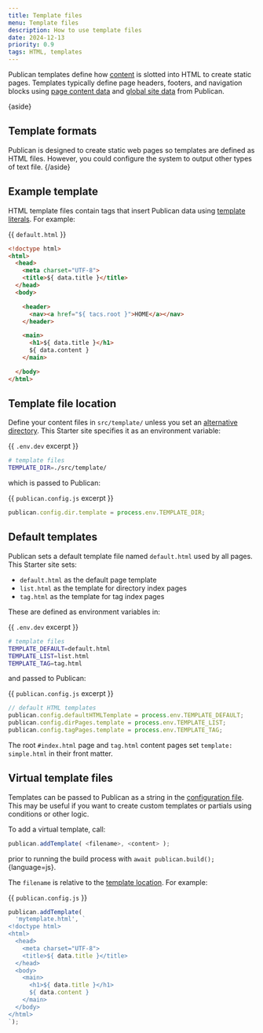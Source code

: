 ```yaml
---
title: Template files
menu: Template files
description: How to use template files
date: 2024-12-13
priority: 0.9
tags: HTML, templates
---
```


Publican templates define how [content](--ROOT--docs/content/files/) is slotted into HTML to create static pages. Templates typically define page headers, footers, and navigation blocks using [page content data](--ROOT--docs/templates/content-properties/) and [global site data](--ROOT--docs/templates/global-properties/) from Publican.

{aside}
## Template formats

Publican is designed to create static web pages so templates are defined as HTML files. However, you could configure the system to output other types of text file.
{/aside}


## Example template

HTML template files contain tags that insert Publican data using [template literals](--ROOT--docs/templates/template-literals/). For example:

{{ `default.html` }}
```html
<!doctype html>
<html>
  <head>
    <meta charset="UTF-8">
    <title>${ data.title }</title>
  </head>
  <body>

    <header>
      <nav><a href="${ tacs.root }">HOME</a></nav>
    </header>

    <main>
      <h1>${ data.title }</h1>
      ${ data.content }
    </main>

  </body>
</html>
```


## Template file location

Define your content files in `src/template/` unless you set an [alternative directory](--ROOT--docs/configuration/options/#directories). This Starter site specifies it as an environment variable:

{{ `.env.dev` excerpt }}
```bash
# template files
TEMPLATE_DIR=./src/template/
```

which is passed to Publican:

{{ `publican.config.js` excerpt }}
```js
publican.config.dir.template = process.env.TEMPLATE_DIR;
```


## Default templates

Publican sets a default template file named `default.html` used by all pages. This Starter site sets:

* `default.html` as the default page template
* `list.html` as the template for directory index pages
* `tag.html` as the template for tag index pages

These are defined as environment variables in:

{{ `.env.dev` excerpt }}
```bash
# template files
TEMPLATE_DEFAULT=default.html
TEMPLATE_LIST=list.html
TEMPLATE_TAG=tag.html
```

and passed to Publican:

{{ `publican.config.js` excerpt }}
```js
// default HTML templates
publican.config.defaultHTMLTemplate = process.env.TEMPLATE_DEFAULT;
publican.config.dirPages.template = process.env.TEMPLATE_LIST;
publican.config.tagPages.template = process.env.TEMPLATE_TAG;
```

The root `#index.html` page and `tag.html` content pages set `template: simple.html` in their front matter.


## Virtual template files

Templates can be passed to Publican as a string in the [configuration file](--ROOT--docs/configuration/file/). This may be useful if you want to create custom templates or partials using conditions or other logic.

To add a virtual template, call:

```js
publican.addTemplate( <filename>, <content> );
```

prior to running the build process with `await publican.build();`{language=js}.

The `filename` is relative to the [template location](#template-file-location). For example:

{{ `publican.config.js` }}
```js
publican.addTemplate(
  'mytemplate.html', `
<!doctype html>
<html>
  <head>
    <meta charset="UTF-8">
    <title>${ data.title }</title>
  </head>
  <body>
    <main>
      <h1>${ data.title }</h1>
      ${ data.content }
    </main>
  </body>
</html>
`);
```
